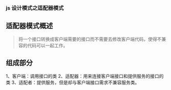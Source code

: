 ### js 设计模式之适配器模式

## 适配器模式概述

> 将一个接口转换成客户端需要的接口而不需要去修改客户端代码，使得不兼容的代码可以一起工作。

## 组成部分

1、客户端：调用接口的类
2、适配器：用来连接客户端接口和提供服务的接口的类
3、适配者：提供服务，但是却与客户端接口需求不兼容服务类。
